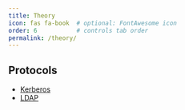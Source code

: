 ```yaml
---
title: Theory
icon: fas fa-book  # optional: FontAwesome icon
order: 6           # controls tab order
permalink: /theory/
---
```


## Protocols

- [Kerberos](/theory/protocols/kerberos)
- [LDAP](/theory/protocols/ldap)
